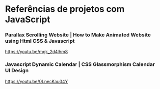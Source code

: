 # Referências de projetos com JavaScript

### Parallax Scrolling Website | How to Make Animated Website using Html CSS & Javascript

https://youtu.be/mgk_2d4lhm8

### Javascript Dynamic Calendar | CSS Glassmorphism Calendar UI Design

https://youtu.be/0LnecKau04Y